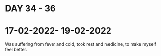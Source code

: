 # DAY 34 - 36

# 17-02-2022- 19-02-2022
 
 Was suffering from fever and cold, took rest and medicine, to make myself feel better.
